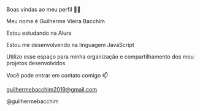 Boas vindas ao meu perfil 💙💙

Meu nome é Guilherme Vieira Bacchim

Estou estudando na Alura

Estou me desenvolvendo na linguagem JavaScript

Utilizo esse espaço para minha organização e compartilhamento dos meu projetos desenvolvidos

Você pode entrar em contato comigo 📫

guilhermebacchim2019@gmail.com

@guilhermebacchim

